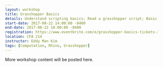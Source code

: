 ```yaml
---
layout: workshop
title: Grasshopper Basics
details: Understand scripting basics; Read a grasshopper script; Basic Grasshopper workflows.
start-date: 2017-08-22 14:00:00 -0400
end-date: 2017-08-22 18:00:00 -0400
registration: https://www.eventbrite.com/e/grasshopper-basics-tickets-36914665759
location: CFA 214
instructor: Eddy Man Kim
tags: [Computation, Rhino, Grasshopper]
---
```


More workshop content will be posted here.